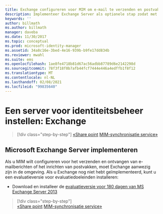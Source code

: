 ```yaml
---
title: Exchange configureren voor MIM om e-mail te verzenden en postvakken te maken | Microsoft Docs
description: Implementeer Exchange Server als optionele stap zodat met MIM 2016 e-mailberichten kunnen worden verzonden en postvakken kunnen worden gemaakt.
keywords: ''
author: billmath
ms.author: billmath
manager: daveba
ms.date: 11/30/2017
ms.topic: conceptual
ms.prod: microsoft-identity-manager
ms.assetid: 34a8c16e-3bed-4e16-939b-b9fe17dd834b
ms.reviewer: mwahl
ms.suite: ems
ms.openlocfilehash: 1ae8fe4718b81d67ac56adbb87789d6e2142298d
ms.sourcegitcommit: 78f3f18f0b7afb44fcf7444e446a4edffb1f8f12
ms.translationtype: MT
ms.contentlocale: nl-NL
ms.lasthandoff: 02/08/2021
ms.locfileid: "99835640"
---
```

# <a name="set-up-an-identity-management-server-exchange"></a>Een server voor identiteitsbeheer instellen: Exchange

> [!div class="step-by-step"]
> [«Share point](prepare-server-sharepoint.md) 
>  [MIM-synchronisatie service»](install-mim-sync.md)

## <a name="deploy-microsoft-exchange-server"></a>Microsoft Exchange Server implementeren
Als u MIM wilt configureren voor het verzenden en ontvangen van e-mailberichten of het inrichten van postvakken, moet Exchange aanwezig zijn in de omgeving. Als u Exchange nog niet hebt geïmplementeerd, kunt u een evaluatieversie voor evaluatiedoeleinden installeren:

* Download en installeer de [evaluatieversie voor 180 dagen van MS Exchange Server 2013](https://www.microsoft.com/evalcenter/evaluate-exchange-server-2013)

> [!div class="step-by-step"]  
> [«Share point](prepare-server-sharepoint.md) 
>  [MIM-synchronisatie service»](install-mim-sync.md)
